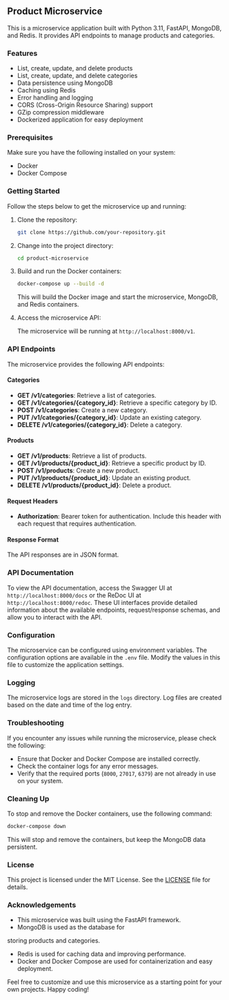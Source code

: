 ## Product Microservice

This is a microservice application built with Python 3.11, FastAPI, MongoDB, and Redis. It provides API endpoints to manage products and categories.

### Features

- List, create, update, and delete products
- List, create, update, and delete categories
- Data persistence using MongoDB
- Caching using Redis
- Error handling and logging
- CORS (Cross-Origin Resource Sharing) support
- GZip compression middleware
- Dockerized application for easy deployment

### Prerequisites

Make sure you have the following installed on your system:

- Docker
- Docker Compose

### Getting Started

Follow the steps below to get the microservice up and running:

1. Clone the repository:

   ```bash
   git clone https://github.com/your-repository.git
   ```

2. Change into the project directory:

   ```bash
   cd product-microservice
   ```

3. Build and run the Docker containers:

   ```bash
   docker-compose up --build -d
   ```

   This will build the Docker image and start the microservice, MongoDB, and Redis containers.

4. Access the microservice API:

   The microservice will be running at `http://localhost:8000/v1`.

### API Endpoints

The microservice provides the following API endpoints:

#### Categories

- **GET /v1/categories**: Retrieve a list of categories.
- **GET /v1/categories/{category_id}**: Retrieve a specific category by ID.
- **POST /v1/categories**: Create a new category.
- **PUT /v1/categories/{category_id}**: Update an existing category.
- **DELETE /v1/categories/{category_id}**: Delete a category.

#### Products

- **GET /v1/products**: Retrieve a list of products.
- **GET /v1/products/{product_id}**: Retrieve a specific product by ID.
- **POST /v1/products**: Create a new product.
- **PUT /v1/products/{product_id}**: Update an existing product.
- **DELETE /v1/products/{product_id}**: Delete a product.

#### Request Headers

- **Authorization**: Bearer token for authentication. Include this header with each request that requires authentication.

#### Response Format

The API responses are in JSON format.

### API Documentation

To view the API documentation, access the Swagger UI at `http://localhost:8000/docs` or the ReDoc UI at `http://localhost:8000/redoc`. These UI interfaces provide detailed information about the available endpoints, request/response schemas, and allow you to interact with the API.

### Configuration

The microservice can be configured using environment variables. The configuration options are available in the `.env` file. Modify the values in this file to customize the application settings.

### Logging

The microservice logs are stored in the `logs` directory. Log files are created based on the date and time of the log entry.

### Troubleshooting

If you encounter any issues while running the microservice, please check the following:

- Ensure that Docker and Docker Compose are installed correctly.
- Check the container logs for any error messages.
- Verify that the required ports (`8000`, `27017`, `6379`) are not already in use on your system.

### Cleaning Up

To stop and remove the Docker containers, use the following command:

```bash
docker-compose down
```

This will stop and remove the containers, but keep the MongoDB data persistent.

### License

This project is licensed under the MIT License. See the [LICENSE](LICENSE) file for details.

### Acknowledgements

- This microservice was built using the FastAPI framework.
- MongoDB is used as the database for

 storing products and categories.
- Redis is used for caching data and improving performance.
- Docker and Docker Compose are used for containerization and easy deployment.

Feel free to customize and use this microservice as a starting point for your own projects. Happy coding!